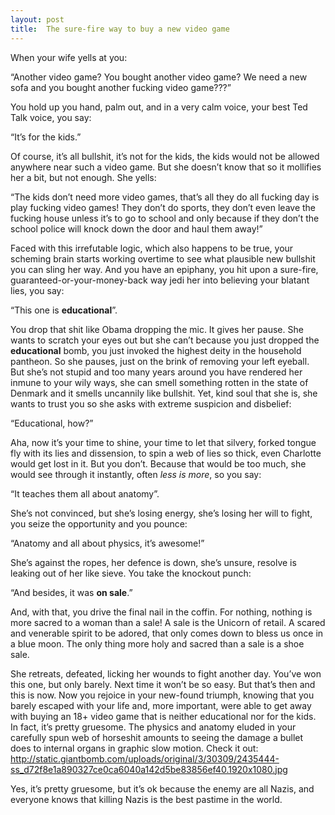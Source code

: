 ```yaml
---
layout: post
title:  The sure-fire way to buy a new video game
---
```


When your wife yells at you:

“Another video game? You bought another video game? We need a new sofa and you bought another fucking video game???”

You hold up you hand, palm out, and in a very calm voice, your best Ted Talk voice, you say:

“It’s for the kids.”

Of course, it’s all bullshit, it’s not for the kids, the kids would not be allowed anywhere near such a video game. But she doesn’t know that so it mollifies her a bit, but not enough. She yells:

“The kids don’t need more video games, that’s all they do all fucking day is play fucking video games! They don’t do sports, they don’t even leave the fucking house unless it’s to go to school and only because if they don’t the school police will knock down the door and haul them away!”

Faced with this irrefutable logic, which also happens to be true, your scheming brain starts working overtime to see what plausible new bullshit you can sling her way. And you have an epiphany, you hit upon a sure-fire, guaranteed-or-your-money-back way jedi her into believing your blatant lies, you say:

“This one is **educational**”.

You drop that shit like Obama dropping the mic. It gives her pause. She wants to scratch your eyes out but she can’t because you just dropped the **educational** bomb, you just invoked the highest deity in the household pantheon. So she pauses, just on the brink of removing your left eyeball. But she’s not stupid and too many years around you have rendered her inmune to your wily ways, she can smell something rotten in the state of Denmark and it smells uncannily like bullshit. Yet, kind soul that she is, she wants to trust you so she asks with extreme suspicion and disbelief:

“Educational, how?”

Aha, now it’s your time to shine, your time to let that silvery, forked tongue fly with its lies and dissension, to spin a web of lies so thick, even Charlotte would get lost in it. But you don’t. Because that would be too much, she would see through it instantly, often *less is more*, so you say:

“It teaches them all about anatomy”.

She’s not convinced, but she’s losing energy, she’s losing her will to fight, you seize the opportunity and you pounce:

“Anatomy and all about physics, it’s awesome!”

She’s against the ropes, her defence is down, she’s unsure, resolve is leaking out of her like sieve. You take the knockout punch:

“And besides, it was **on sale**.”

And, with that, you drive the final nail in the coffin. For nothing, nothing is more sacred to a woman than a sale! A sale is the Unicorn of retail. A scared and venerable spirit to be adored, that only comes down to bless us once in a blue moon. The only thing more holy and sacred than a sale is a shoe sale.

She retreats, defeated, licking her wounds to fight another day. You’ve won this one, but only barely. Next time it won’t be so easy. But that’s then and this is now. Now you rejoice in your new-found triumph, knowing that you barely escaped with your life and, more important, were able to get away with buying an 18+ video game that is neither educational nor for the kids. In fact, it’s pretty gruesome. The physics and anatomy eluded in your carefully spun web of horseshit amounts to seeing the damage a bullet does to internal organs in graphic slow motion. Check it out: http://static.giantbomb.com/uploads/original/3/30309/2435444-ss_d72f8e1a890327ce0ca6040a142d5be83856ef40.1920x1080.jpg

Yes, it’s pretty gruesome, but it’s ok because the enemy are all Nazis, and everyone knows that killing Nazis is the best pastime in the world.
